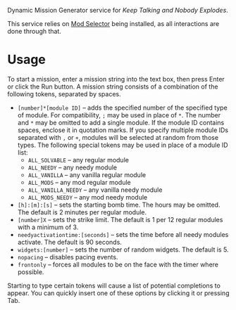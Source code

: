 Dynamic Mission Generator service for _Keep Talking and Nobody Explodes_.

This service relies on [Mod Selector](https://steamcommunity.com/sharedfiles/filedetails/?id=801400247) being installed, as all interactions are done through that.

# Usage

To start a mission, enter a mission string into the text box, then press Enter or click the Run button. A mission string consists of a combination of the following tokens, separated by spaces.

* `[number]*[module ID]` – adds the specified number of the specified type of module. For compatibility, `;` may be used in place of `*`. The number and `*` may be omitted to add a single module. If the module ID contains spaces, enclose it in quotation marks. If you specify multiple module IDs separated with `,` or `+`, modules will be selected at random from those types. The following special tokens may be used in place of a module ID list:
  * `ALL_SOLVABLE` – any regular module
  * `ALL_NEEDY` – any needy module
  * `ALL_VANILLA` – any vanilla regular module
  * `ALL_MODS` – any mod regular module
  * `ALL_VANILLA_NEEDY` – any vanilla needy module
  * `ALL_MODS_NEEDY` – any mod needy module
* `[h]:[m]:[s]` – sets the starting bomb time. The hours may be omitted. The default is 2 minutes per regular module.
* `[number]X` – sets the strike limit. The default is 1 per 12 regular modules with a minimum of 3.
* `needyactivationtime:[seconds]` – sets the time before all needy modules activate. The default is 90 seconds.
* `widgets:[number]` – sets the number of random widgets. The default is 5.
* `nopacing` – disables pacing events.
* `frontonly` – forces all modules to be on the face with the timer where possible.

Starting to type certain tokens will cause a list of potential completions to appear. You can quickly insert one of these options by clicking it or pressing Tab.
